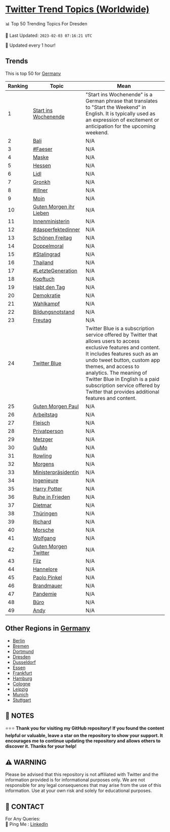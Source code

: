 [Twitter Trend Topics (Worldwide)](https://github.com/ErcinDedeoglu/Twitter-Trend-Topics)
==========


📊 Top 50 Trending Topics For Dresden

📆 Last Updated: `2023-02-03 07:16:21 UTC`

🔧 Updated every 1 hour!


## Trends

This is top 50 for [Germany](</Germany>)

| Ranking | Topic | Mean |
| ------- | ------------ | ------------ |
| 1 | [Start ins Wochenende](http://twitter.com/search?q=Start+ins+Wochenende) | "Start ins Wochenende" is a German phrase that translates to "Start the Weekend" in English. It is typically used as an expression of excitement or anticipation for the upcoming weekend. |
| 2 | [Bali](http://twitter.com/search?q=Bali) | N/A |
| 3 | [#Faeser](http://twitter.com/search?q=%23Faeser) | N/A |
| 4 | [Maske](http://twitter.com/search?q=Maske) | N/A |
| 5 | [Hessen](http://twitter.com/search?q=Hessen) | N/A |
| 6 | [Lidl](http://twitter.com/search?q=Lidl) | N/A |
| 7 | [Gronkh](http://twitter.com/search?q=Gronkh) | N/A |
| 8 | [#illner](http://twitter.com/search?q=%23illner) | N/A |
| 9 | [Moin](http://twitter.com/search?q=Moin) | N/A |
| 10 | [Guten Morgen ihr Lieben](http://twitter.com/search?q=Guten+Morgen+ihr+Lieben) | N/A |
| 11 | [Innenministerin](http://twitter.com/search?q=Innenministerin) | N/A |
| 12 | [#dasperfektedinner](http://twitter.com/search?q=%23dasperfektedinner) | N/A |
| 13 | [Schönen Freitag](http://twitter.com/search?q=Sch%c3%b6nen+Freitag) | N/A |
| 14 | [Doppelmoral](http://twitter.com/search?q=Doppelmoral) | N/A |
| 15 | [#Stalingrad](http://twitter.com/search?q=%23Stalingrad) | N/A |
| 16 | [Thailand](http://twitter.com/search?q=Thailand) | N/A |
| 17 | [#LetzteGeneration](http://twitter.com/search?q=%23LetzteGeneration) | N/A |
| 18 | [Kopftuch](http://twitter.com/search?q=Kopftuch) | N/A |
| 19 | [Habt den Tag](http://twitter.com/search?q=Habt+den+Tag) | N/A |
| 20 | [Demokratie](http://twitter.com/search?q=Demokratie) | N/A |
| 21 | [Wahlkampf](http://twitter.com/search?q=Wahlkampf) | N/A |
| 22 | [Bildungsnotstand](http://twitter.com/search?q=Bildungsnotstand) | N/A |
| 23 | [Freutag](http://twitter.com/search?q=Freutag) | N/A |
| 24 | [Twitter Blue](http://twitter.com/search?q=Twitter+Blue) | Twitter Blue is a subscription service offered by Twitter that allows users to access exclusive features and content. It includes features such as an undo tweet button, custom app themes, and access to analytics. The meaning of Twitter Blue in English is a paid subscription service offered by Twitter that provides additional features and content. |
| 25 | [Guten Morgen Paul](http://twitter.com/search?q=Guten+Morgen+Paul) | N/A |
| 26 | [Arbeitstag](http://twitter.com/search?q=Arbeitstag) | N/A |
| 27 | [Fleisch](http://twitter.com/search?q=Fleisch) | N/A |
| 28 | [Privatperson](http://twitter.com/search?q=Privatperson) | N/A |
| 29 | [Metzger](http://twitter.com/search?q=Metzger) | N/A |
| 30 | [GuMo](http://twitter.com/search?q=GuMo) | N/A |
| 31 | [Rowling](http://twitter.com/search?q=Rowling) | N/A |
| 32 | [Morgens](http://twitter.com/search?q=Morgens) | N/A |
| 33 | [Ministerpräsidentin](http://twitter.com/search?q=Ministerpr%c3%a4sidentin) | N/A |
| 34 | [Ingenieure](http://twitter.com/search?q=Ingenieure) | N/A |
| 35 | [Harry Potter](http://twitter.com/search?q=Harry+Potter) | N/A |
| 36 | [Ruhe in Frieden](http://twitter.com/search?q=Ruhe+in+Frieden) | N/A |
| 37 | [Dietmar](http://twitter.com/search?q=Dietmar) | N/A |
| 38 | [Thüringen](http://twitter.com/search?q=Th%c3%bcringen) | N/A |
| 39 | [Richard](http://twitter.com/search?q=Richard) | N/A |
| 40 | [Morsche](http://twitter.com/search?q=Morsche) | N/A |
| 41 | [Wolfgang](http://twitter.com/search?q=Wolfgang) | N/A |
| 42 | [Guten Morgen Twitter](http://twitter.com/search?q=Guten+Morgen+Twitter) | N/A |
| 43 | [Filz](http://twitter.com/search?q=Filz) | N/A |
| 44 | [Hannelore](http://twitter.com/search?q=Hannelore) | N/A |
| 45 | [Paolo Pinkel](http://twitter.com/search?q=Paolo+Pinkel) | N/A |
| 46 | [Brandmauer](http://twitter.com/search?q=Brandmauer) | N/A |
| 47 | [Pandemie](http://twitter.com/search?q=Pandemie) | N/A |
| 48 | [Büro](http://twitter.com/search?q=B%c3%bcro) | N/A |
| 49 | [Andy](http://twitter.com/search?q=Andy) | N/A |



## Other Regions in [Germany](</Germany>)

* [Berlin](</Germany/Berlin.md>)
* [Bremen](</Germany/Bremen.md>)
* [Dortmund](</Germany/Dortmund.md>)
* [Dresden](</Germany/Dresden.md>)
* [Dusseldorf](</Germany/Dusseldorf.md>)
* [Essen](</Germany/Essen.md>)
* [Frankfurt](</Germany/Frankfurt.md>)
* [Hamburg](</Germany/Hamburg.md>)
* [Cologne](</Germany/Cologne.md>)
* [Leipzig](</Germany/Leipzig.md>)
* [Munich](</Germany/Munich.md>)
* [Stuttgart](</Germany/Stuttgart.md>)



## 📝 NOTES

⭐⭐⭐ **Thank you for visiting my GitHub repository! If you found the content helpful or valuable, leave a star on the repository to show your support. It encourages me to continue updating the repository and allows others to discover it. Thanks for your help!**


## ⚠️ WARNING

Please be advised that this repository is not affiliated with Twitter and the information provided is for informational purposes only. We are not responsible for any legal consequences that may arise from the use of this information. Use at your own risk and solely for educational purposes.


## 📨 CONTACT

 For Any Queries:  
            🏓 Ping Me : [LinkedIn](https://www.linkedin.com/in/ercindedeoglu/)
